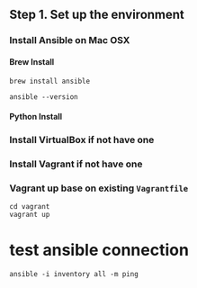 ## Step 1. Set up the environment

### Install Ansible on Mac OSX

#### Brew Install

```
brew install ansible

ansible --version
```

#### Python Install


### Install VirtualBox if not have one

### Install Vagrant if not have one

### Vagrant up base on existing `Vagrantfile`

```
cd vagrant
vagrant up
```

# test ansible connection
`ansible -i inventory all -m ping`
